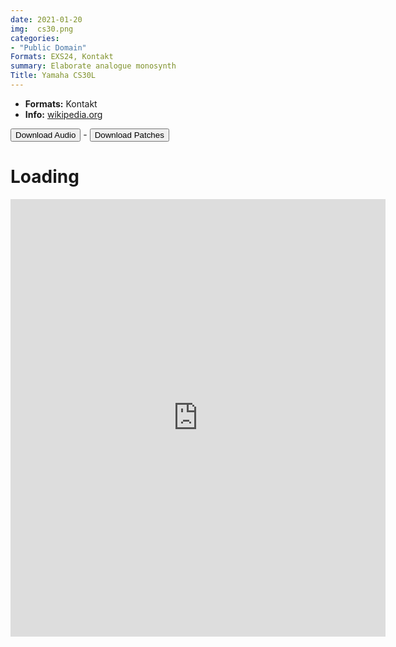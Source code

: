 ```yaml
---
date: 2021-01-20
img:  cs30.png
categories: 
- "Public Domain"
Formats: EXS24, Kontakt
summary: Elaborate analogue monosynth 
Title: Yamaha CS30L 
---
```


-   **Formats:** Kontakt
-   **Info:** [wikipedia.org](https://en.wikipedia.org/wiki/Yamaha_CS30/CS30L_synthesizer)


<div class="buttons"> <a href="https://www.dropbox.com/sh/06eu0kz3030nv2x/AACxDibNq9Ir20wKEpmw7BQwa?dl=0"> <button>Download Audio</button></a> - <a href="https://github.com/publicsamples/Yamaha-CS30L"> <button>Download Patches</button></a></div>

# Loading

<iframe width="600" height="700" src="https://www.modularsamples.com/Demos/demos/cs30.html" frameborder="0" allow="accelerometer; autoplay; clipboard-write; encrypted-media; gyroscope; picture-in-picture" allowfullscreen></iframe>

 